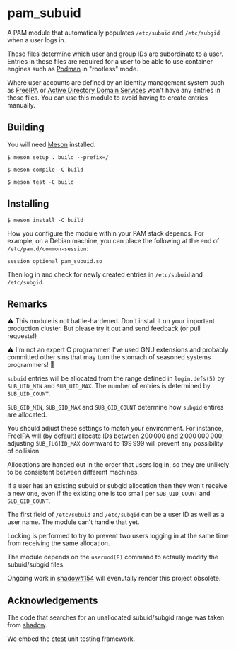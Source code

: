 pam_subuid
==========

A PAM module that automatically populates `/etc/subuid` and `/etc/subgid` when
a user logs in.

These files determine which user and group IDs are subordinate to a user.
Entries in these files are required for a user to be able to use container
engines such as [Podman](https://podman.io/) in "rootless" mode.

Where user accounts are defined by an identity management system such as
[FreeIPA](https://www.freeipa.org/) or [Active Directory Domain
Services](https://docs.microsoft.com/en-us/windows-server/identity/ad-ds/get-started/virtual-dc/active-directory-domain-services-overview)
won't have any entries in those files. You can use this module to avoid having
to create entries manually.

Building
--------

You will need [Meson](https://mesonbuild.com/) installed.

```
$ meson setup . build --prefix=/

$ meson compile -C build

$ meson test -C build 
```

Installing
----------

```
$ meson install -C build
```

How you configure the module within your PAM stack depends. For example, on a
Debian machine, you can place the following at the end of
`/etc/pam.d/common-session`:

```
session optional pam_subuid.so
```

Then log in and check for newly created entries in `/etc/subuid` and
`/etc/subgid`.

Remarks
-------

⚠️ This module is not battle-hardened. Don't install it on your important
production cluster. But please try it out and send feedback (or pull requests!)

⚠️ I'm not an expert C programmer! I've used GNU extensions and probably
committed other sins that may turn the stomach of seasoned systems programmers!
🙇

`subuid` entries will be allocated from the range defined in `login.defs(5)` by
`SUB_UID_MIN` and `SUB_UID_MAX`. The number of entries is determined by
`SUB_UID_COUNT`.

`SUB_GID_MIN`, `SUB_GID_MAX` and `SUB_GID_COUNT` determine how `subgid` entires
are allocated.

You should adjust these settings to match your environment. For instance,
FreeIPA will (by default) allocate IDs between 200 000 and 2 000 000 000;
adjusting `SUB_[UG]ID_MAX` downward to 199 999 will prevent any possibility of
collision.

Allocations are handed out in the order that users log in, so they are unlikely
to be consistent between different machines.

If a user has an existing subuid or subgid allocation then they won't receive a
new one, even if the existing one is too small per `SUB_UID_COUNT` and
`SUB_GID_COUNT`.

The first field of `/etc/subuid` and `/etc/subgid` can be a user ID as well as
a user name. The module can't handle that yet.

Locking is performed to try to prevent two users logging in at the same time
from receiving the same allocation.

The module depends on the `usermod(8)` command to actaully modify the
subuid/subgid files.

Ongoing work in [shadow#154](https://github.com/shadow-maint/shadow/issues/154)
will evenutally render this project obsolete.

Acknowledgements
----------------

The code that searches for an unallocated subuid/subgid range was taken from
[shadow](https://github.com/shadow-maint/shadow).

We embed the [ctest](https://github.com/bvdberg/ctest) unit testing framework.
